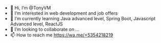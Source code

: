 - 👋 Hi, I’m @TonyVM
- 👀 I’m interested in web development and job offers
- 🌱 I’m currently learning Java advanced level, Spring Boot, Javascript Advanced level, ReactJS
- 💞️ I’m looking to collaborate on ...
- 📫 How to reach me https://wa.me/+5354218219

<!---
TonyVM/TonyVM is a ✨ special ✨ repository because its `README.md` (this file) appears on your GitHub profile.
You can click the Preview link to take a look at your changes.
--->

